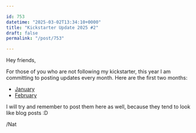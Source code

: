 ```yaml
---

id: 753
datetime: "2025-03-02T13:34:10+0000"
title: "Kickstarter Update 2025 #2"
draft: false
permalink: "/post/753"

---
```


Hey friends,

For those of you who are not following my kickstarter, this year I am committing to posting updates every month. Here are the first two months:

- [January](https://www.kickstarter.com/projects/natwelch/make-100-locative-garden/posts/4302826)
- [February](https://www.kickstarter.com/projects/natwelch/make-100-locative-garden/posts/4326867)

I will try and remember to post them here as well, because they tend to look like blog posts :D

/Nat